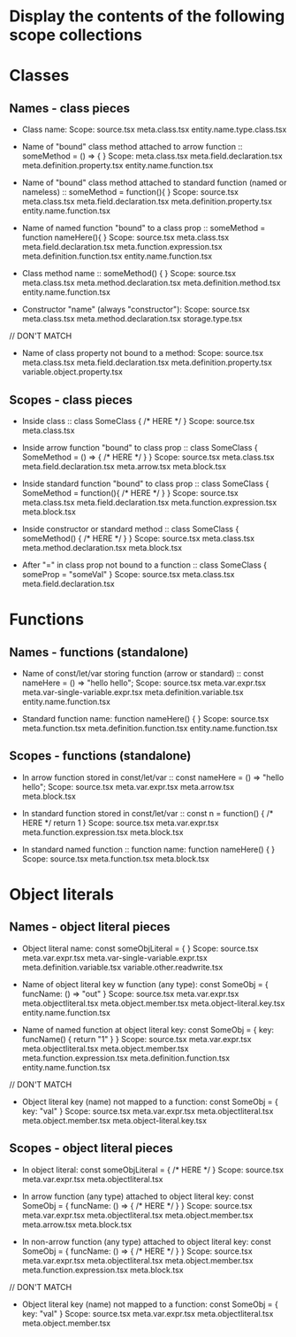 Display the contents of the following scope collections
=======================================================

Classes
=======

Names - class pieces
--------------------
*  Class name:
Scope:                         source.tsx
                               meta.class.tsx
                               entity.name.type.class.tsx

*   Name of "bound" class method attached to arrow function :: someMethod = () => { }
Scope:
                               meta.class.tsx
                               meta.field.declaration.tsx
                               meta.definition.property.tsx
                               entity.name.function.tsx

*   Name of "bound" class method attached to standard function (named or nameless) :: someMethod = function(){ }
Scope:                         source.tsx
                               meta.class.tsx
                               meta.field.declaration.tsx
                               meta.definition.property.tsx
                               entity.name.function.tsx

*   Name of named function "bound" to a class prop :: someMethod = function nameHere(){ }
Scope:                         source.tsx
                               meta.class.tsx
                               meta.field.declaration.tsx
                               meta.function.expression.tsx
                               meta.definition.function.tsx
                               entity.name.function.tsx

*   Class method name :: someMethod() { }
Scope:                         source.tsx
                               meta.class.tsx
                               meta.method.declaration.tsx
                               meta.definition.method.tsx
                               entity.name.function.tsx

*   Constructor "name" (always "constructor"):
Scope:                         source.tsx
                               meta.class.tsx
                               meta.method.declaration.tsx
                               storage.type.tsx

// DON'T MATCH
*   Name of class property not bound to a method:
Scope:                         source.tsx
                               meta.class.tsx
                               meta.field.declaration.tsx
                               meta.definition.property.tsx
                               variable.object.property.tsx

Scopes - class pieces
---------------------
*   Inside class :: class SomeClass { /* HERE */ }
Scope:                         source.tsx
                               meta.class.tsx

*   Inside arrow function "bound" to class prop :: class SomeClass { SomeMethod = () => { /* HERE */ } }
Scope:                         source.tsx
                               meta.class.tsx
                               meta.field.declaration.tsx
                               meta.arrow.tsx
                               meta.block.tsx

*   Inside standard function "bound" to class prop :: class SomeClass { SomeMethod = function(){ /* HERE */ } }
Scope:                         source.tsx
                               meta.class.tsx
                               meta.field.declaration.tsx
                               meta.function.expression.tsx
                               meta.block.tsx

*   Inside constructor or standard method :: class SomeClass { someMethod() { /* HERE */ } }
Scope:                         source.tsx
                               meta.class.tsx
                               meta.method.declaration.tsx
                               meta.block.tsx

*   After "=" in class prop not bound to a function :: class SomeClass { someProp = "someVal" }
Scope:                         source.tsx
                               meta.class.tsx
                               meta.field.declaration.tsx


Functions
=========
Names - functions (standalone)
------------------------------
*   Name of const/let/var storing function (arrow or standard) ::  const nameHere = () => "hello hello";
Scope:                         source.tsx
                               meta.var.expr.tsx
                               meta.var-single-variable.expr.tsx
                               meta.definition.variable.tsx
                               entity.name.function.tsx

*   Standard function name: function nameHere() { }
Scope:                         source.tsx
                               meta.function.tsx
                               meta.definition.function.tsx
                               entity.name.function.tsx

Scopes - functions (standalone)
------------------------------
*   In arrow function stored in const/let/var ::  const nameHere = () => "hello hello";
Scope:                         source.tsx
                               meta.var.expr.tsx
                               meta.arrow.tsx
                               meta.block.tsx

*   In standard function stored in const/let/var ::  const n = function() { /* HERE */ return 1  }
Scope:                         source.tsx
                               meta.var.expr.tsx
                               meta.function.expression.tsx
                               meta.block.tsx

*   In standard named function :: function name: function nameHere() { }
Scope:                         source.tsx
                               meta.function.tsx
                               meta.block.tsx



Object literals
===============
Names - object literal pieces
-----------------------------
*   Object literal name: const someObjLiteral = { }
Scope:                         source.tsx
                               meta.var.expr.tsx
                               meta.var-single-variable.expr.tsx
                               meta.definition.variable.tsx
                               variable.other.readwrite.tsx

*   Name of object literal key w function (any type): const SomeObj = { funcName: () => "out" }
Scope:                         source.tsx
                               meta.var.expr.tsx
                               meta.objectliteral.tsx
                               meta.object.member.tsx
                               meta.object-literal.key.tsx
                               entity.name.function.tsx

*   Name of named function at object literal key: const SomeObj = { key: funcName() { return "1" } }
Scope:                         source.tsx
                               meta.var.expr.tsx
                               meta.objectliteral.tsx
                               meta.object.member.tsx
                               meta.function.expression.tsx
                               meta.definition.function.tsx
                               entity.name.function.tsx

// DON'T MATCH
*   Object literal key (name) not mapped to a function: const SomeObj = { key: "val" }
Scope:                         source.tsx
                               meta.var.expr.tsx
                               meta.objectliteral.tsx
                               meta.object.member.tsx
                               meta.object-literal.key.tsx

Scopes - object literal pieces
-----------------------------
*   In object literal: const someObjLiteral = { /* HERE */ }
Scope:                         source.tsx
                               meta.var.expr.tsx
                               meta.objectliteral.tsx

*   In arrow function (any type) attached to object literal key: const SomeObj = { funcName: () => { /* HERE */ } }
Scope:                         source.tsx
                               meta.var.expr.tsx
                               meta.objectliteral.tsx
                               meta.object.member.tsx
                               meta.arrow.tsx
                               meta.block.tsx

*   In non-arrow function (any type) attached to object literal key: const SomeObj = { funcName: () => { /* HERE */ } }
Scope:                         source.tsx
                               meta.var.expr.tsx
                               meta.objectliteral.tsx
                               meta.object.member.tsx
                               meta.function.expression.tsx
                               meta.block.tsx

// DON'T MATCH
*   Object literal key (name) not mapped to a function: const SomeObj = { key: "val" }
Scope:                         source.tsx
                               meta.var.expr.tsx
                               meta.objectliteral.tsx
                               meta.object.member.tsx


